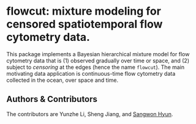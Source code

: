 flowcut: mixture modeling for censored spatiotemporal flow cytometry data.
=============

This package implements a Bayesian hierarchical mixture model for flow cytometry
data that is (1) observed gradually over time or space, and (2) subject to
*censoring* at the edges (hence the name `flowcut`).  The main motivating data
application is continuous-time flow cytometry data collected in the ocean, over
space and time.


## Authors & Contributors

The contributors are Yunzhe Li, Sheng Jiang, and [Sangwon
Hyun](http://sangwon-hyun.org/).
